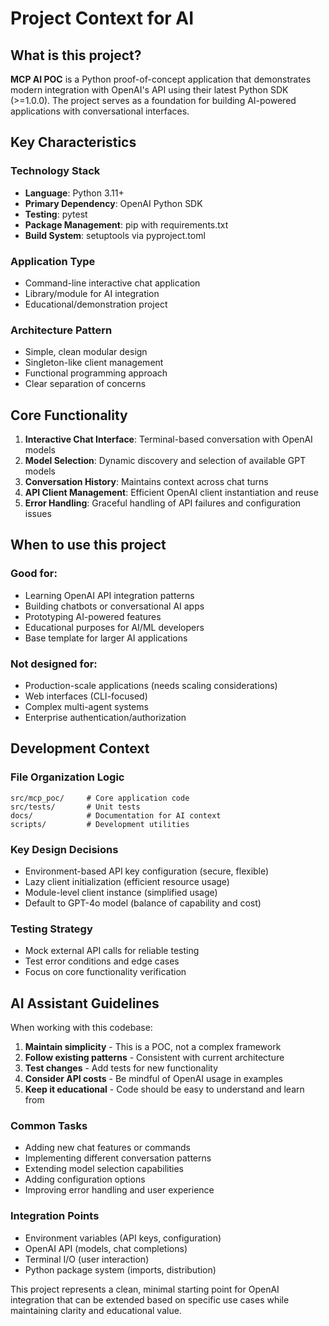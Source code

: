 # Project Context for AI

## What is this project?

**MCP AI POC** is a Python proof-of-concept application that demonstrates modern integration with OpenAI's API using their latest Python SDK (>=1.0.0). The project serves as a foundation for building AI-powered applications with conversational interfaces.

## Key Characteristics

### **Technology Stack**
- **Language**: Python 3.11+
- **Primary Dependency**: OpenAI Python SDK
- **Testing**: pytest
- **Package Management**: pip with requirements.txt
- **Build System**: setuptools via pyproject.toml

### **Application Type**
- Command-line interactive chat application
- Library/module for AI integration
- Educational/demonstration project

### **Architecture Pattern**
- Simple, clean modular design
- Singleton-like client management
- Functional programming approach
- Clear separation of concerns

## Core Functionality

1. **Interactive Chat Interface**: Terminal-based conversation with OpenAI models
2. **Model Selection**: Dynamic discovery and selection of available GPT models  
3. **Conversation History**: Maintains context across chat turns
4. **API Client Management**: Efficient OpenAI client instantiation and reuse
5. **Error Handling**: Graceful handling of API failures and configuration issues

## When to use this project

### **Good for:**
- Learning OpenAI API integration patterns
- Building chatbots or conversational AI apps
- Prototyping AI-powered features
- Educational purposes for AI/ML developers
- Base template for larger AI applications

### **Not designed for:**
- Production-scale applications (needs scaling considerations)
- Web interfaces (CLI-focused)
- Complex multi-agent systems
- Enterprise authentication/authorization

## Development Context

### **File Organization Logic**
```
src/mcp_poc/     # Core application code
src/tests/       # Unit tests
docs/            # Documentation for AI context
scripts/         # Development utilities
```

### **Key Design Decisions**
- Environment-based API key configuration (secure, flexible)
- Lazy client initialization (efficient resource usage)
- Module-level client instance (simplified usage)
- Default to GPT-4o model (balance of capability and cost)

### **Testing Strategy**
- Mock external API calls for reliable testing
- Test error conditions and edge cases
- Focus on core functionality verification

## AI Assistant Guidelines

When working with this codebase:

1. **Maintain simplicity** - This is a POC, not a complex framework
2. **Follow existing patterns** - Consistent with current architecture
3. **Test changes** - Add tests for new functionality
4. **Consider API costs** - Be mindful of OpenAI usage in examples
5. **Keep it educational** - Code should be easy to understand and learn from

### **Common Tasks**
- Adding new chat features or commands
- Implementing different conversation patterns
- Extending model selection capabilities
- Adding configuration options
- Improving error handling and user experience

### **Integration Points**
- Environment variables (API keys, configuration)
- OpenAI API (models, chat completions)
- Terminal I/O (user interaction)
- Python package system (imports, distribution)

This project represents a clean, minimal starting point for OpenAI integration that can be extended based on specific use cases while maintaining clarity and educational value.

